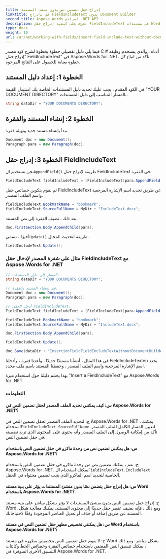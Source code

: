 ```yaml
---
title: إدراج حقل تضمين نص بدون منشئ المستند
linktitle: قم بإدراج FieldIncludeText بدون Document Builder
second_title: Aspose.Words لمراجع .NET API
description: تعرف على كيفية إدراج حقل FieldIncludeText في مستندات Word باستخدام Aspose.Words for .NET.
type: docs
weight: 10
url: /ar/net/working-with-fields/insert-field-include-text-without-document-builder/
---
```


فيما يلي دليل تفصيلي خطوة بخطوة لشرح كود مصدر C # أدناه ، والذي يستخدم وظيفة "إدراج حقل FieldIncludeText" في Aspose.Words for .NET. تأكد من اتباع كل خطوة بعناية للحصول على النتائج المرجوة.

## الخطوة 1: إعداد دليل المستند

في الكود المقدم ، يجب عليك تحديد دليل المستندات الخاصة بك. استبدل القيمة "YOUR DOCUMENT DIRECTORY" بالمسار المناسب إلى دليل المستندات.

```csharp
string dataDir = "YOUR DOCUMENTS DIRECTORY";
```

## الخطوة 2: إنشاء المستند والفقرة

نبدأ بإنشاء مستند جديد وتهيئة فقرة.

```csharp
Document doc = new Document();
Paragraph para = new Paragraph(doc);
```

## الخطوة 3: إدراج حقل FieldIncludeText

 نحن نستخدم ال`AppendField()` طريقة لإدراج حقل FieldIncludeText في الفقرة.

```csharp
FieldIncludeText fieldIncludeText = (FieldIncludeText)para.AppendField(FieldType.FieldIncludeText, false);
```

ثم نقوم بتكوين خصائص حقل FieldIncludeText عن طريق تحديد اسم الإشارة المرجعية واسم الملف المصدر.

```csharp
fieldIncludeText.BookmarkName = "bookmark";
fieldIncludeText.SourceFullName = MyDir + "IncludeText.docx";
```

بعد ذلك ، نضيف الفقرة إلى نص المستند.

```csharp
doc.FirstSection.Body.AppendChild(para);
```

 أخيرًا ، نسمي`Update()` طريقة لتحديث المجال.

```csharp
fieldIncludeText.Update();
```

### مثال على شفرة المصدر لإدخال حقل FieldIncludeText مع Aspose.Words for .NET

```csharp
// المسار إلى دليل المستندات.
string dataDir = "YOUR DOCUMENTS DIRECTORY";

// قم بإنشاء المستند والفقرة.
Document doc = new Document();
Paragraph para = new Paragraph(doc);

// أدخل الحقل FieldIncludeText.
FieldIncludeText fieldIncludeText = (FieldIncludeText)para.AppendField(FieldType.FieldIncludeText, false);

fieldIncludeText.BookmarkName = "bookmark";
fieldIncludeText.SourceFullName = MyDir + "IncludeText.docx";

doc.FirstSection.Body.AppendChild(para);

fieldIncludeText.Update();

doc.Save(dataDir + "InsertionFieldFieldIncludeTextWithoutDocumentBuilder.docx");
```

في هذا المثال ، أنشأنا مستندًا جديدًا ، وأعدنا فقرة ، وأدخلنا FieldIncludeTexten يحدد اسم الإشارة المرجعية واسم الملف المصدر ، وحفظنا المستند باسم ملف محدد.

بهذا يختتم دليلنا حول استخدام ميزة "Insert a FieldIncludeText" مع Aspose.Words for .NET.

### التعليمات

#### س: كيف يمكنني تحديد الملف المصدر لحقل تضمين النص في Aspose.Words for .NET؟

 ج: لتحديد الملف المصدر لحقل تضمين النص في Aspose.Words for .NET ، يمكنك استخدام`FieldIncludeText.SourceFullName` لتعيين المسار الكامل للملف المصدر. تأكد من إمكانية الوصول إلى الملف المصدر وأنه يحتوي على المحتوى الذي تريد تضمينه في حقل تضمين النص.

#### س: هل يمكنني تضمين نص من وحدة ماكرو في حقل تضمين النص باستخدام Aspose.Words for .NET؟

 ج: نعم ، يمكنك تضمين نص من وحدة ماكرو في حقل تضمين النص باستخدام Aspose.Words for .NET. يمكنك استخدام ال`FieldIncludeText.IncludeText` الخاصية لتحديد اسم الماكرو الذي يجب تضمين محتواه في الحقل.

#### س: هل إدراج حقل يتضمن نصًا بدون منشئ المستندات يؤثر على بنية مستند Word باستخدام Aspose.Words for .NET؟

ج: إدراج حقل تضمين النص بدون منشئ المستندات لا يؤثر بشكل مباشر على بنية مستند Word. ومع ذلك ، فإنه يضيف عنصر حقل جديدًا إلى محتوى المستند. يمكنك معالجة هيكل المستند عن طريق إضافة أو حذف أو تعديل العناصر الموجودة وفقًا لاحتياجاتك.

#### س: هل يمكنني تخصيص مظهر حقل تضمين النص في مستند Word باستخدام Aspose.Words for .NET؟

ج: لا يقوم حقل تضمين النص بتخصيص مظهره في مستند Word بشكل مباشر. ومع ذلك ، يمكنك تنسيق النص المضمن باستخدام خصائص الفقرة وخصائص الخط وكائنات التنسيق الأخرى المتوفرة في Aspose.Words for .NET.